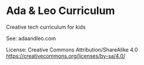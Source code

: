 # Ada & Leo Curriculum
Creative tech curriculum for kids

See: adaandleo.com

License: Creative Commons Attribution/ShareAlike 4.0
https://creativecommons.org/licenses/by-sa/4.0/
